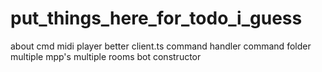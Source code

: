 # put_things_here_for_todo_i_guess

about cmd
midi player
better client.ts
command handler
command folder
multiple mpp's
multiple rooms
bot constructor
